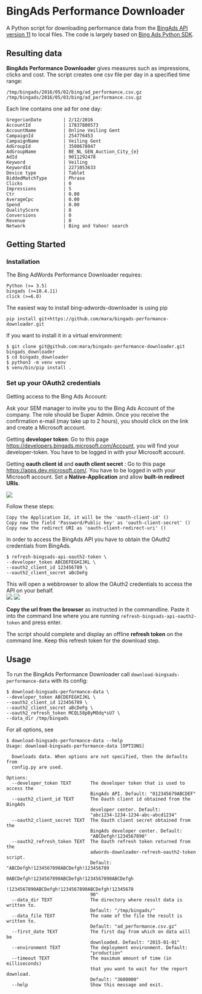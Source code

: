 # BingAds Performance Downloader

A Python script for downloading performance data from the [BingAds API version 11](https://msdn.microsoft.com/en-us/library/bing-ads-overview(v=msads.100).aspx) to local files. The code is largely based on [Bing Ads Python SDK](https://github.com/BingAds/BingAds-Python-SDK).
 

## Resulting data
**BingAds Performance Downloader** gives measures such as impressions, clicks and cost. The script creates one csv file per day in a specified time range:

    /tmp/bingads/2016/05/02/bing/ad_performance.csv.gz
    /tmp/bingads/2016/05/03/bing/ad_performance.csv.gz
    
    
 Each line contains one ad for one day:
 
    GregorianDate        | 2/12/2016
    AccountId            | 17837800573
    AccountName          | Online Veiling Gent
    CampaignId           | 254776453
    CampaignName         | Veiling Gent
    AdGroupId            | 3508678047
    AdGroupName          | BE_NL_GEN_Auction_City_{e}
    AdId                 | 9011292478
    Keyword              | Veiling
    KeywordId            | 2271053633
    Device type          | Tablet
    BiddedMatchType      | Phrase
    Clicks               | 0
    Impressions          | 5
    Ctr                  | 0.00
    AverageCpc           | 0.00
    Spend                | 0.00
    QualityScore         | 8
    Conversions          | 0
    Revenue              | 0
    Network              | Bing and Yahoo! search
    

## Getting Started

  
### Installation

 The Bing AdWords Performance Downloader requires:

    Python (>= 3.5)
    bingads (>=10.4.11)
    click (>=6.0)

The easiest way to install bing-adwords-downloader is using pip

    pip install git+https://github.com/mara/bingads-performance-downloader.git

If you want to install it in a virtual environment:

    $ git clone git@github.com:mara/bingads-performance-downloader.git bingads_downloader
    $ cd bingads_downloader
    $ python3 -m venv venv
    $ venv/bin/pip install .

### Set up your OAuth2 credentials

Getting access to the Bing Ads Account:

Ask your SEM manager to invite you to the Bing Ads Account of the company. The role should be Super Admin. Once you receive the confirmation e-mail 
(may take up to 2 hours), you should click on the link and create a Microsoft account. 

Getting **developer token**:
Go to this page https://developers.bingads.microsoft.com/Account, you will find your developer-token. You have to be logged in with your Microsoft account.

Getting **oauth client id** and **oauth client secret** :
Go to this page https://apps.dev.microsoft.com/. You have to be logged in with your Microsoft account. Set a **Native-Application** and allow **built-in redirect URIs**. 

![](docs/Register-App-for-BingAds.png)

Follow these steps:

    Copy the Application Id, it will be the 'oauth-client-id' ()
    Copy now the field 'Password/Public key' as 'oauth-client-secret' ()
    Copy now the redirect URI as 'oauth-client-redirect-uri' ()


In order to access the BingAds API you have to obtain the OAuth2 credentials from BingAds.

    $ refresh-bingsads-api-oauth2-token \
    --developer_token ABCDEFEGHIJKL \
    --oauth2_client_id 123456789 \
    --oauth2_client_secret aBcDeFg 

This will open a webbrowser to allow the OAuth2 credentials to access the API on your behalf.  
![](docs/oauth1.png)
![](docs/oauth2.png)

**Copy the url from the browser** as instructed in the commandline. Paste it into the command line where you are running 
`refresh-bingsads-api-oauth2-token` and press enter. 


The script should complete and display an offline **refresh token** on the command line. Keep this refresh token for the download step.

## Usage

To run the BingAds Performance Downloader call `download-bingsads-performance-data` with its config:  

    $ download-bingsads-performance-data \
    --developer_token ABCDEFEGHIJKL \
    --oauth2_client_id 123456789 \
    --oauth2_client_secret aBcDeFg \
    --oauth2_refresh_token MCQL58pByMOdq*sU7 \
    --data_dir /tmp/bingads

For all options, see 

    $ download-bingsads-performance-data --help
    Usage: download-bingsads-performance-data [OPTIONS]
    
      Downloads data. When options are not specified, then the defaults from
      config.py are used.
    
    Options:
      --developer_token TEXT       The developer token that is used to access the
                                   BingAds API. Default: "012345679ABCDEF"
      --oauth2_client_id TEXT      The Oauth client id obtained from the BingAds
                                   developer center. Default:
                                   "abc1234-1234-1234-abc-abcd1234"
      --oauth2_client_secret TEXT  The Oauth client secret obtained from the
                                   BingAds developer center. Default:
                                   "ABCDefgh!1234567890"
      --oauth2_refresh_token TEXT  The Oauth refresh token returned from the
                                   adwords-downloader-refresh-oauth2-token script.
                                   Default: "ABCDefgh!1234567890ABCDefgh!123456789
                                   0ABCDefgh!1234567890ABCDefgh!1234567890ABCDefgh
                                   !1234567890ABCDefgh!1234567890ABCDefgh!12345678
                                   90"
      --data_dir TEXT              The directory where result data is written to.
                                   Default: "/tmp/bingads/"
      --data_file TEXT             The name of the file the result is written to.
                                   Default: "ad_performance.csv.gz"
      --first_date TEXT            The first day from which on data will be
                                   downloaded. Default: "2015-01-01"
      --environment TEXT           The deployment environment. Default:
                                   "production"
      --timeout TEXT               The maximum amount of time (in milliseconds)
                                   that you want to wait for the report download.
                                   Default: "3600000"
      --help                       Show this message and exit.
